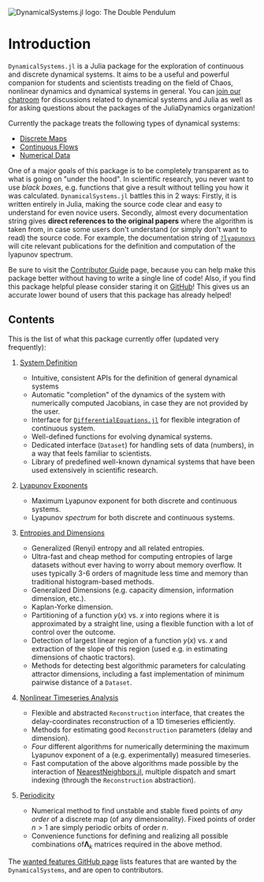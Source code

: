![DynamicalSystems.jl logo: The Double Pendulum](https://i.imgur.com/nFQFdB0.gif)

# Introduction
`DynamicalSystems.jl` is a Julia package for the exploration of continuous and discrete dynamical systems. It aims to be a useful and powerful companion for students and scientists treading
on the field of Chaos, nonlinear dynamics and dynamical systems in general. You
can [join our chatroom](https://gitter.im/JuliaDynamics/Lobby) for discussions related
to dynamical systems and Julia as well as for asking questions about the packages of the
JuliaDynamics organization!

Currently the package
treats the following types of dynamical systems:

* [Discrete Maps](system_definition/#discrete-systems)
* [Continuous Flows](system_definition/#continuous-systems)
* [Numerical Data](system_definition/#numerical-data)

One of a major goals of this package is to be completely transparent as to what is
going on "under the hood". In scientific research, you never want to use *black boxes*,
e.g. functions that give a result without telling you how it was calculated. `DynamicalSystems.jl` battles this in 2 ways: Firstly, it is written entirely in Julia,
making the source code clear and easy to understand for even novice users. Secondly,
almost every documentation string gives
**direct references to the original papers** where the algorithm is taken from, in case some users don't understand (or simply don't want to read) the source code. For example,
the documentation string of [`?lyapunovs`](https://datseris.github.io/DynamicalSystems.jl/latest/lyapunovs/#DynamicalSystems.lyapunovs) will cite relevant publications for the definition and computation of the lyapunov spectrum.

Be sure to visit the [Contributor Guide](contributors_guide) page, because you can
help make this package better without having to write a single line of code!
Also, if you find this package helpful please consider staring it on [GitHub](https://github.com/JuliaDynamics/DynamicalSystems.jl)! This gives us an
accurate lower bound of users that this package has already helped!

## Contents
This is the list of what this package currently offer (updated very frequently):

1. [System Definition](system_definition)
    * Intuitive, consistent APIs for the definition of general dynamical systems
    * Automatic "completion" of the dynamics of the system with numerically computed Jacobians, in case they are not provided by the user.
    * Interface for [`DifferentialEquations.jl`](http://docs.juliadiffeq.org/latest/index.html) for flexible integration of continuous system.
    * Well-defined functions for evolving dynamical systems.
    * Dedicated interface (`Dataset`) for handling sets of data (numbers), in a way that feels familiar to scientists.
    * Library of predefined well-known dynamical systems that have been used extensively in scientific research.

2. [Lyapunov Exponents](lyapunovs)
    * Maximum Lyapunov exponent for both discrete and continuous systems.
    * Lyapunov *spectrum* for both discrete and continuous systems.

3. [Entropies and Dimensions](entropies)
    * Generalized (Renyi) entropy and all related entropies.
    * Ultra-fast and cheap method for computing entropies of large datasets without ever having to worry about memory overflow. It uses typically 3-6 orders of magnitude less time and memory than traditional histogram-based methods.
    * Generalized Dimensions (e.g. capacity dimension, information dimension, etc.).
    * Kaplan-Yorke dimension.
    * Partitioning of a function $y(x)$ vs. $x$ into regions where it is approximated by a straight line, using a flexible function with a lot of control over the outcome.
    * Detection of largest linear region of a function $y(x)$ vs. $x$ and extraction of the slope of this region (used e.g. in estimating dimensions of chaotic tractors).
    * Methods for detecting best algorithmic parameters for calculating attractor dimensions, including a fast implementation of minimum pairwise distance of a `Dataset`.

3. [Nonlinear Timeseries Analysis](nlts)
    * Flexible and abstracted `Reconstruction` interface, that creates the delay-coordinates reconstruction of a 1D timeseries efficiently.
    * Methods for estimating good `Reconstruction` parameters (delay and dimension).
    * *Four* different algorithms for numerically determining the maximum Lyapunov exponent of a (e.g. experimentally) measured timeseries.
    * Fast computation of the above algorithms made possible by the interaction of [NearestNeighbors.jl](https://github.com/KristofferC/NearestNeighbors.jl), multiple dispatch and smart indexing (through the `Reconstruction` abstraction).

5. [Periodicity](periodicity)
    * Numerical method to find unstable and stable fixed points of *any order* of a discrete map (of any dimensionality). Fixed points of order $n>1$ are simply periodic orbits of order $n.$
    * Convenience functions for defining and realizing all possible combinations of$\mathbf{\Lambda}_k$ matrices required in the above method.


The [wanted features GitHub page](https://github.com/JuliaDynamics/DynamicalSystems.jl/issues?utf8=%E2%9C%93&q=is%3Aissue%20is%3Aopen%20label%3Awanted_feature) lists features that are wanted by the `DynamicalSystems`, and are open to contributors.
